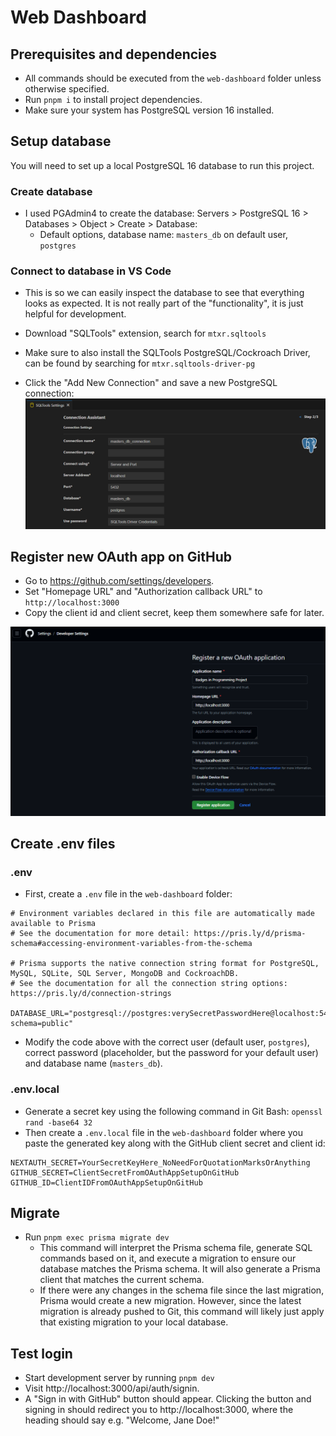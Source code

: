 # Web Dashboard
## Prerequisites and dependencies
- All commands should be executed from the `web-dashboard` folder unless otherwise specified.
- Run `pnpm i` to install project dependencies.
- Make sure your system has PostgreSQL version 16 installed.
  
## Setup database
You will need to set up a local PostgreSQL 16 database to run this project.

### Create database
- I used PGAdmin4 to create the database: Servers > PostgreSQL 16 > Databases > Object > Create > Database:
	- Default options, database name: `masters_db` on default user, `postgres`
  
### Connect to database in VS Code
- This is so we can easily inspect the database to see that everything looks as expected. It is not really part of the "functionality", it is just helpful for development.
- Download "SQLTools" extension, search for `mtxr.sqltools`
- Make sure to also install the SQLTools PostgreSQL/Cockroach Driver, can be found by searching for `mtxr.sqltools-driver-pg`

- Click the "Add New Connection" and save a new PostgreSQL connection:
![](img/sqltools_masters_db.png)

## Register new OAuth app on GitHub
- Go to https://github.com/settings/developers.
- Set "Homepage URL" and "Authorization callback URL" to `http://localhost:3000`
- Copy the client id and client secret, keep them somewhere safe for later.

![](img/github_reg_oauth.png)

## Create .env files
### .env
- First, create a `.env` file in the `web-dashboard` folder:
```
# Environment variables declared in this file are automatically made available to Prisma
# See the documentation for more detail: https://pris.ly/d/prisma-schema#accessing-environment-variables-from-the-schema

# Prisma supports the native connection string format for PostgreSQL, MySQL, SQLite, SQL Server, MongoDB and CockroachDB.
# See the documentation for all the connection string options: https://pris.ly/d/connection-strings

DATABASE_URL="postgresql://postgres:verySecretPasswordHere@localhost:5432/masters_db?schema=public"
```
- Modify the code above with the correct user (default user, `postgres`), correct password (placeholder, but the password for your default user) and database name (`masters_db`).

### .env.local
- Generate a secret key using the following command in Git Bash: `openssl rand -base64 32`
- Then create a `.env.local` file in the `web-dashboard` folder where you paste the generated key along with the GitHub client secret and client id:
```
NEXTAUTH_SECRET=YourSecretKeyHere_NoNeedForQuotationMarksOrAnything
GITHUB_SECRET=ClientSecretFromOAuthAppSetupOnGitHub
GITHUB_ID=ClientIDFromOAuthAppSetupOnGitHub
```

## Migrate
- Run `pnpm exec prisma migrate dev`
	- This command will interpret the Prisma schema file, generate SQL commands based on it, and execute a migration to ensure our database matches the Prisma schema. It will also generate a Prisma client that matches the current schema.
	- If there were any changes in the schema file since the last migration, Prisma would create a new migration. However, since the latest migration is already pushed to Git, this command will likely just apply that existing migration to your local database.
  
## Test login
- Start development server by running `pnpm dev`
- Visit http://localhost:3000/api/auth/signin. 
- A "Sign in with GitHub" button should appear. Clicking the button and signing in should redirect you to http://localhost:3000, where the heading should say e.g. "Welcome, Jane Doe!"
